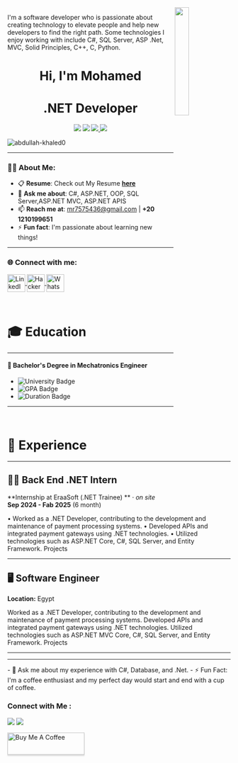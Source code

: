 
  
  <img src="https://github.com/mohamedabusrea/mohamedabusrea/blob/master/profile-img.png" align="right" width="25%"/>

I'm a software developer who is passionate about creating technology to elevate people and help new developers to find the right path. Some technologies I enjoy working with include C#, SQL Server, ASP .Net, MVC, Solid Principles, C++, C, Python.


<h1 align="center">Hi, I'm Mohamed</h1>
<h1 align="center">.NET Developer</h1>

<p align="center">
    <a href="mr7575436@gmail.com"><img src="https://img.shields.io/badge/gmail-%23D14836?style=flat&logo=gmail&logoColor=white"></a>
    <a href="https://www.linkedin.com/in/mohamed-reda-331a21313/"><img src="https://img.shields.io/badge/linkedin-%230177B5?style=flat&logo=linkedin&logoColor=white"/></a>
    <a href="https://www.facebook.com/share/1EkRUcuWC2/?mibextid=wwXIfr"><img src="https://img.shields.io/badge/facebook-%231877F2?style=flat&logo=facebook&logoColor=white">
</a>
    <a href="https://www.instagram.com/mohammed.reda14/profilecard/?igsh=M3lqMTVoa253ZXBt"><img src="https://img.shields.io/badge/instagram-%23E4415F?style=flat&logo=instagram&logoColor=white"/></a>
  </p>

<p align="left"> 
  <img src="https://komarev.com/ghpvc/?username=abdullah-khaled0&label=Profile%20views&color=0e75b6&style=flat" alt="abdullah-khaled0" /> 
</p>

---

### 👨‍💻 About Me:
- 📋 **Resume**: Check out My Resume [**here**](https://drive.google.com/file/d/1F0cbRR1xIkXyY-ZD0Ode9C57ALmK2haF/view?usp=sharing)  
- 💬 **Ask me about**: C#, ASP.NET, OOP, SQL Server,ASP.NET MVC, ASP.NET APIS 
- 📫 **Reach me at**: [mr7575436@gmail.com](mr7575436@gmail.com) | **+20 1210199651**  
- ⚡ **Fun fact**: I'm passionate about learning new things!  


---

<h3 align="left">🌐 Connect with me:</h3>
<p align="left">
  <a href="https://www.linkedin.com/in/mohamed-reda-331a21313?utm_source=share&utm_campaign=share_via&utm_content=profile&utm_medium=ios_app" target="_blank">
    <img align="center" src="https://raw.githubusercontent.com/rahuldkjain/github-profile-readme-generator/master/src/images/icons/Social/linked-in-alt.svg" alt="LinkedIn - Abdullah Khaled" height="40" width="40" />
  </a>
  
  <a href="https://www.hackerrank.com/profile/mr7575436" target="_blank">
    <img align="center" src="https://raw.githubusercontent.com/rahuldkjain/github-profile-readme-generator/master/src/images/icons/Social/hackerrank.svg" alt="HackerRank - Abdullah Khaled" height="40" width="40" />
</a>

  </a>
  <a href="https://wa.me/+201210199651" target="_blank">
    <img align="center" src="https://upload.wikimedia.org/wikipedia/commons/6/6b/WhatsApp.svg" alt="WhatsApp - Abdullah Khaled" height="40" width="40" />
  </a>
</p>


<br>

# 🎓 Education

---

#### 🏫 **Bachelor's Degree in Mechatronics Engineer**

- ![University Badge](https://img.shields.io/badge/Menofia_University-0055A4?style=flat&logo=university&logoColor=white)
- ![GPA Badge](https://img.shields.io/badge/GPA-2.4/4.0-brightgreen)
- ![Duration Badge](https://img.shields.io/badge/Duration-October%202019%20–%20Jan%202025-yellow)

---

<br>

# 💼 Experience

---

## 🧑‍💻 Back End .NET Intern  
**Internship at EraaSoft (.NET Trainee) ** · *on site*  
**Sep 2024 - Fab 2025** (6 month)  


•	Worked as a .NET Developer, contributing to the development and maintenance of payment processing systems.
•	Developed APIs and integrated payment gateways using .NET technologies.
•	Utilized technologies such as ASP.NET Core, C#, SQL Server, and Entity Framework. Projects 


---

## 🖥️ Software Engineer   
**Location:** Egypt  

Worked as a .NET Developer, contributing to the development and maintenance of payment processing systems.
Developed APIs and integrated payment gateways using .NET technologies.
Utilized technologies such as ASP.NET MVC Core, C#, SQL Server, and Entity Framework. Projects




---






---


  




</div>
- 💬 Ask me about my experience with C#, Database, and .Net.
- ⚡ Fun Fact: I'm a coffee enthusiast and my perfect day would start and end with a cup of coffee.



### Connect with Me :

<a href="https://www.linkedin.com/in/mohamed-reda-331a21313/" target="_blank"><img src="https://img.shields.io/badge/-Mohamed%20Reda-0077B5?style=for-the-badge&logo=Linkedin&logoColor=white"/></a>
<a href="http://t.me/@mohamedreda75" target="_blank"><img src="https://img.shields.io/badge/-Mohamed%20Reda-0077B5?style=for-the-badge&logo=Telegram&logoColor=white"/></a>

<a href="https://www.buymeacoffee.com/Mohamed-Reda" target="_blank"><img src="https://cdn.buymeacoffee.com/buttons/v2/lato-orange.png" alt="Buy Me A Coffee" style="height: 50px !important;width: 174px !important;box-shadow: 0px 3px 2px 0px rgba(190, 190, 190, 0.5) !important;-webkit-box-shadow: 0px 3px 2px 0px rgba(190, 190, 190, 0.5) !important;" ></a>






